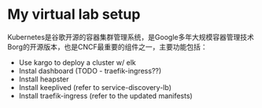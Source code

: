 # My virtual lab setup

Kubernetes是谷歌开源的容器集群管理系统，是Google多年大规模容器管理技术Borg的开源版本，也是CNCF最重要的组件之一，主要功能包括：

- Use kargo to deploy a cluster w/ elk
- Instal dashboard (TODO - traefik-ingress??)
- Install heapster
- Install keeplived (refer to service-discovery-lb)
- Install traefik-ingress (refer to the updated manifests)
